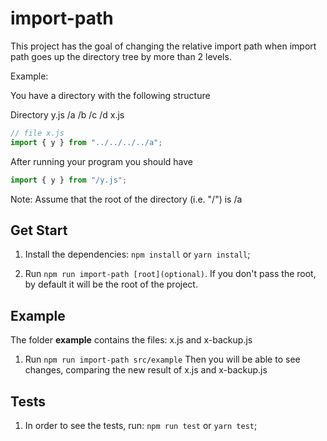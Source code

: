 # import-path

This project has the goal of changing the relative import path when import path goes up the directory tree by more than 2 levels.

Example:

You have a directory with the following structure

Directory
y.js
/a
/b
/c
/d
x.js

```js
// file x.js
import { y } from "../../../../a";
```

After running your program you should have

```js
import { y } from "/y.js";
```

Note: Assume that the root of the directory (i.e. "/") is /a

## Get Start

1. Install the dependencies: `npm install` or `yarn install`;

2. Run `npm run import-path [root](optional)`.
   If you don't pass the root, by default it will be the root of the project.

## Example

The folder **example** contains the files: x.js and x-backup.js

1. Run `npm run import-path src/example`
   Then you will be able to see changes, comparing the new result of x.js and x-backup.js

## Tests

1. In order to see the tests, run: `npm run test` or `yarn test`;
